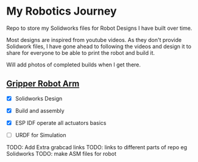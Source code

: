 # My Robotics Journey
Repo to store my Solidworks files for Robot Designs I have built over time.

Most designs are inspired from youtube videos. As they don't provide Solidwork files, I have gone ahead to following the videos and design it to share for everyone to be able to print the robot and build it.

Will add photos of completed builds when I get there.

## [Gripper Robot Arm](https://www.youtube.com/watch?v=WUIGY8ZHef8)
- [x] Solidworks Design 
- [X] Build and assembly
- [X] ESP IDF operate all actuators basics
- [ ] URDF for Simulation

 
TODO: Add Extra grabcad links
TODO: links to different parts of repo eg Solidworks
TODO: make ASM files for robot
